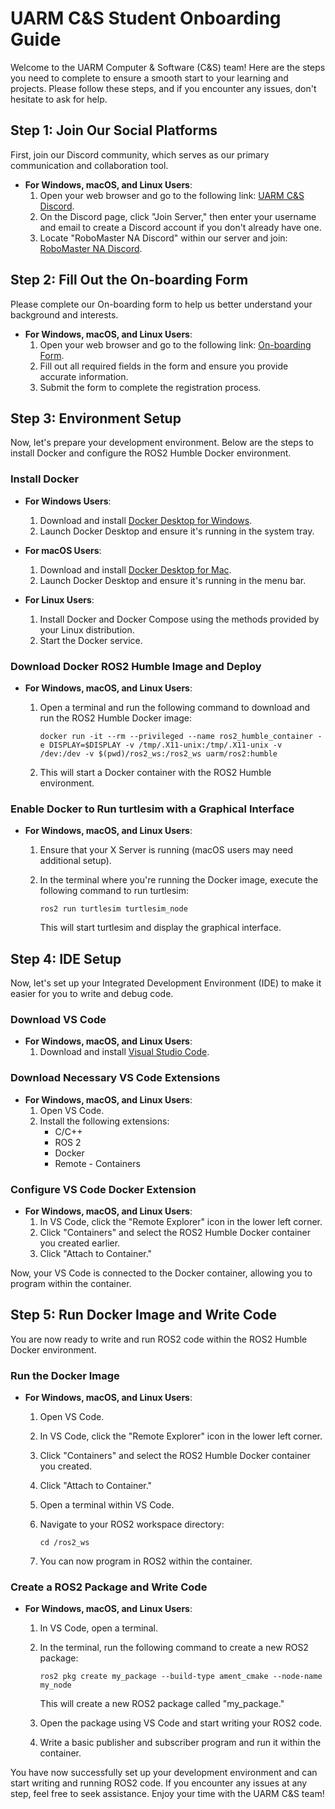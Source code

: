 # UARM C&S Student Onboarding Guide

Welcome to the UARM Computer & Software (C&S) team! Here are the steps you need to complete to ensure a smooth start to your learning and projects. Please follow these steps, and if you encounter any issues, don't hesitate to ask for help.

## Step 1: Join Our Social Platforms

First, join our Discord community, which serves as our primary communication and collaboration tool.

- **For Windows, macOS, and Linux Users**:
  1. Open your web browser and go to the following link: [UARM C&S Discord](https://discord.gg/hwFU94jgQG).
  2. On the Discord page, click "Join Server," then enter your username and email to create a Discord account if you don't already have one.
  3. Locate "RoboMaster NA Discord" within our server and join: [RoboMaster NA Discord](https://discord.gg/cCpbSZTAbS).

## Step 2: Fill Out the On-boarding Form

Please complete our On-boarding form to help us better understand your background and interests.

- **For Windows, macOS, and Linux Users**:
  1. Open your web browser and go to the following link: [On-boarding Form](https://forms.gle/tyk36Nxgo9joBvxp7).
  2. Fill out all required fields in the form and ensure you provide accurate information.
  3. Submit the form to complete the registration process.

## Step 3: Environment Setup

Now, let's prepare your development environment. Below are the steps to install Docker and configure the ROS2 Humble Docker environment.

### Install Docker

- **For Windows Users**:
  1. Download and install [Docker Desktop for Windows](https://www.docker.com/products/docker-desktop).
  2. Launch Docker Desktop and ensure it's running in the system tray.

- **For macOS Users**:
  1. Download and install [Docker Desktop for Mac](https://www.docker.com/products/docker-desktop).
  2. Launch Docker Desktop and ensure it's running in the menu bar.

- **For Linux Users**:
  1. Install Docker and Docker Compose using the methods provided by your Linux distribution.
  2. Start the Docker service.

### Download Docker ROS2 Humble Image and Deploy

- **For Windows, macOS, and Linux Users**:
  1. Open a terminal and run the following command to download and run the ROS2 Humble Docker image:

     ```
     docker run -it --rm --privileged --name ros2_humble_container -e DISPLAY=$DISPLAY -v /tmp/.X11-unix:/tmp/.X11-unix -v /dev:/dev -v $(pwd)/ros2_ws:/ros2_ws uarm/ros2:humble
     ```

  2. This will start a Docker container with the ROS2 Humble environment.

### Enable Docker to Run turtlesim with a Graphical Interface

- **For Windows, macOS, and Linux Users**:
  1. Ensure that your X Server is running (macOS users may need additional setup).
  2. In the terminal where you're running the Docker image, execute the following command to run turtlesim:

     ```
     ros2 run turtlesim turtlesim_node
     ```

     This will start turtlesim and display the graphical interface.

## Step 4: IDE Setup

Now, let's set up your Integrated Development Environment (IDE) to make it easier for you to write and debug code.

### Download VS Code

- **For Windows, macOS, and Linux Users**:
  1. Download and install [Visual Studio Code](https://code.visualstudio.com/).

### Download Necessary VS Code Extensions

- **For Windows, macOS, and Linux Users**:
  1. Open VS Code.
  2. Install the following extensions:
     - C/C++
     - ROS 2
     - Docker
     - Remote - Containers

### Configure VS Code Docker Extension

- **For Windows, macOS, and Linux Users**:
  1. In VS Code, click the "Remote Explorer" icon in the lower left corner.
  2. Click "Containers" and select the ROS2 Humble Docker container you created earlier.
  3. Click "Attach to Container."

Now, your VS Code is connected to the Docker container, allowing you to program within the container.

## Step 5: Run Docker Image and Write Code

You are now ready to write and run ROS2 code within the ROS2 Humble Docker environment.

### Run the Docker Image

- **For Windows, macOS, and Linux Users**:
  1. Open VS Code.
  2. In VS Code, click the "Remote Explorer" icon in the lower left corner.
  3. Click "Containers" and select the ROS2 Humble Docker container you created.
  4. Click "Attach to Container."
  5. Open a terminal within VS Code.
  6. Navigate to your ROS2 workspace directory:

     ```
     cd /ros2_ws
     ```

  7. You can now program in ROS2 within the container.

### Create a ROS2 Package and Write Code

- **For Windows, macOS, and Linux Users**:
  1. In VS Code, open a terminal.
  2. In the terminal, run the following command to create a new ROS2 package:

     ```
     ros2 pkg create my_package --build-type ament_cmake --node-name my_node
     ```

     This will create a new ROS2 package called "my_package."

  3. Open the package using VS Code and start writing your ROS2 code.
  4. Write a basic publisher and subscriber program and run it within the container.

You have now successfully set up your development environment and can start writing and running ROS2 code. If you encounter any issues at any step, feel free to seek assistance. Enjoy your time with the UARM C&S team!
